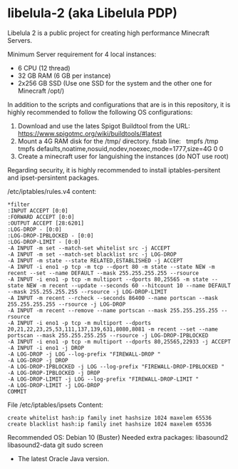 # libelula-2 (aka Libelula PDP)
Libelula 2 is a public project for creating high performance Minecraft Servers.

Minimum Server requirement for 4 local instances:
* 6 CPU (12 thread)
* 32 GB RAM (6 GB per instance)
* 2x256 GB SSD (Use one SSD for the system and the other one for Minecraft /opt/)

In addition to the scripts and configurations that are is in this repository, it is highly recommended to follow the following OS configurations:

1. Download and use the lates Spigot Buildtool from the URL:
  https://www.spigotmc.org/wiki/buildtools/#latest
2. Mount a 4G RAM disk for the /tmp/ directory. fstab line:
  tmpfs /tmp tmpfs defaults,noatime,nosuid,nodev,noexec,mode=1777,size=4G 0 0
3. Create a minecraft user for languishing the instances (do NOT use root)

Regarding security, it is highly recommended to install iptables-persitent and ipset-persintent packages.

/etc/iptables/rules.v4 content:
```
*filter
:INPUT ACCEPT [0:0]
:FORWARD ACCEPT [0:0]
:OUTPUT ACCEPT [28:6201]
:LOG-DROP - [0:0]
:LOG-DROP-IPBLOCKED - [0:0]
:LOG-DROP-LIMIT - [0:0]
-A INPUT -m set --match-set whitelist src -j ACCEPT
-A INPUT -m set --match-set blacklist src -j LOG-DROP
-A INPUT -m state --state RELATED,ESTABLISHED -j ACCEPT
-A INPUT -i eno1 -p tcp -m tcp --dport 80 -m state --state NEW -m recent --set --name DEFAULT --mask 255.255.255.255 --rsource
-A INPUT -i eno1 -p tcp -m multiport --dports 80,25565 -m state --state NEW -m recent --update --seconds 60 --hitcount 10 --name DEFAULT --mask 255.255.255.255 --rsource -j LOG-DROP-LIMIT
-A INPUT -m recent --rcheck --seconds 86400 --name portscan --mask 255.255.255.255 --rsource -j LOG-DROP
-A INPUT -m recent --remove --name portscan --mask 255.255.255.255 --rsource
-A INPUT -i eno1 -p tcp -m multiport --dports 20,21,22,23,25,53,111,137,139,631,8080,8081 -m recent --set --name portscan --mask 255.255.255.255 --rsource -j LOG-DROP-IPBLOCKED
-A INPUT -i eno1 -p tcp -m multiport --dports 80,25565,22933 -j ACCEPT
-A INPUT -i eno1 -j DROP
-A LOG-DROP -j LOG --log-prefix "FIREWALL-DROP "
-A LOG-DROP -j DROP
-A LOG-DROP-IPBLOCKED -j LOG --log-prefix "FIREWALL-DROP-IPBLOCKED "
-A LOG-DROP-IPBLOCKED -j DROP
-A LOG-DROP-LIMIT -j LOG --log-prefix "FIREWALL-DROP-LIMIT "
-A LOG-DROP-LIMIT -j LOG-DROP
COMMIT
```
File /etc/iptables/ipsets Content:
```
create whitelist hash:ip family inet hashsize 1024 maxelem 65536
create blacklist hash:ip family inet hashsize 1024 maxelem 65536
```

Recommended OS: Debian 10 (Buster)
Needed extra packages: libasound2 libasound2-data git sudo screen
+ The latest Oracle Java version.
